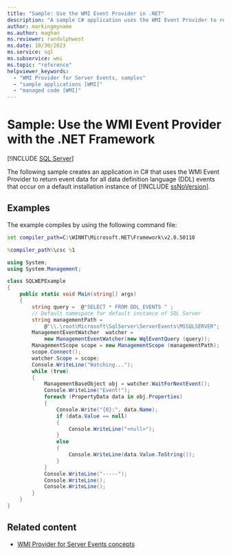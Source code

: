 ```yaml
---
title: "Sample: Use the WMI Event Provider in .NET"
description: "A sample C# application uses the WMI Event Provider to return event data for all data definition language events that occur on an instance of SQL Server."
author: markingmyname
ms.author: maghan
ms.reviewer: randolphwest
ms.date: 10/30/2023
ms.service: sql
ms.subservice: wmi
ms.topic: "reference"
helpviewer_keywords:
  - "WMI Provider for Server Events, samples"
  - "sample applications [WMI]"
  - "managed code [WMI]"
---
```

# Sample: Use the WMI Event Provider with the .NET Framework

[!INCLUDE [SQL Server](../../includes/applies-to-version/sqlserver.md)]

The following sample creates an application in C# that uses the WMI Event Provider to return event data for all data definition language (DDL) events that occur on a default installation instance of [!INCLUDE [ssNoVersion](../../includes/ssnoversion-md.md)].

## Examples

The example compiles by using the following command file:

```cmd
set compiler_path=C:\WINNT\Microsoft.NET\Framework\v2.0.50110

%compiler_path%\csc %1
```

```csharp
using System;
using System.Management;

class SQLWEPExample
{
    public static void Main(string[] args)
    {
        string query =  @"SELECT * FROM DDL_EVENTS " ;
        // Default namespace for default instance of SQL Server
        string managementPath =
            @"\\.\root\Microsoft\SqlServer\ServerEvents\MSSQLSERVER";
        ManagementEventWatcher  watcher =
            new ManagementEventWatcher(new WqlEventQuery (query));
        ManagementScope scope = new ManagementScope (managementPath);
        scope.Connect();
        watcher.Scope = scope;
        Console.WriteLine("Watching...");
        while (true)
        {
            ManagementBaseObject obj = watcher.WaitForNextEvent();
            Console.WriteLine("Event!");
            foreach (PropertyData data in obj.Properties)
            {
                Console.Write("{0}:", data.Name);
                if (data.Value == null)
                {
                    Console.WriteLine("<null>");
                }
                else
                {
                    Console.WriteLine(data.Value.ToString());
                }
            }
            Console.WriteLine("-----");
            Console.WriteLine();
            Console.WriteLine();
        }
    }
}
```

## Related content

- [WMI Provider for Server Events concepts](wmi-provider-for-server-events-concepts.md)
